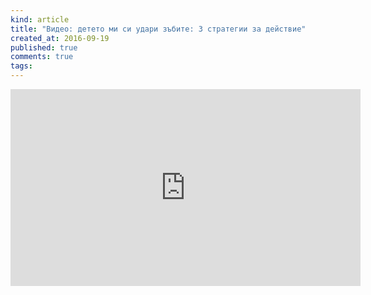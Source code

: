 ```yaml
---
kind: article
title: "Видео: детето ми си удари зъбите: 3 стратегии за действие"
created_at: 2016-09-19
published: true
comments: true
tags:
--- 
```

<iframe width="560" height="315" src="https://www.youtube.com/embed/ZX8D-QUvgcA" frameborder="0" allowfullscreen></iframe>
